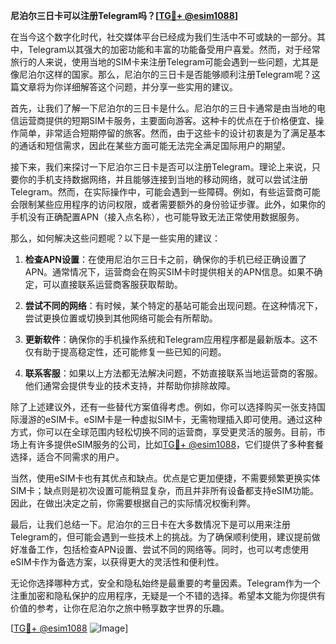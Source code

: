 **尼泊尔三日卡可以注册Telegram吗？[[TG💪+ @esim1088](https://t.me/s/esim1088)]**

在当今这个数字化时代，社交媒体平台已经成为我们生活中不可或缺的一部分。其中，Telegram以其强大的加密功能和丰富的功能备受用户喜爱。然而，对于经常旅行的人来说，使用当地的SIM卡来注册Telegram可能会遇到一些问题，尤其是像尼泊尔这样的国家。那么，尼泊尔的三日卡是否能够顺利注册Telegram呢？这篇文章将为你详细解答这个问题，并分享一些实用的建议。

首先，让我们了解一下尼泊尔的三日卡是什么。尼泊尔的三日卡通常是由当地的电信运营商提供的短期SIM卡服务，主要面向游客。这种卡的优点在于价格便宜、操作简单，非常适合短期停留的旅客。然而，由于这些卡的设计初衷是为了满足基本的通话和短信需求，因此在某些方面可能无法完全满足国际用户的期望。

接下来，我们来探讨一下尼泊尔三日卡是否可以注册Telegram。理论上来说，只要你的手机支持数据网络，并且能够连接到当地的移动网络，就可以尝试注册Telegram。然而，在实际操作中，可能会遇到一些障碍。例如，有些运营商可能会限制某些应用程序的访问权限，或者需要额外的身份验证步骤。此外，如果你的手机没有正确配置APN（接入点名称），也可能导致无法正常使用数据服务。

那么，如何解决这些问题呢？以下是一些实用的建议：

1. **检查APN设置**：在使用尼泊尔三日卡之前，确保你的手机已经正确设置了APN。通常情况下，运营商会在购买SIM卡时提供相关的APN信息。如果不确定，可以直接联系运营商客服获取帮助。

2. **尝试不同的网络**：有时候，某个特定的基站可能会出现问题。在这种情况下，尝试更换位置或切换到其他网络可能会有所帮助。

3. **更新软件**：确保你的手机操作系统和Telegram应用程序都是最新版本。这不仅有助于提高稳定性，还可能修复一些已知的问题。

4. **联系客服**：如果以上方法都无法解决问题，不妨直接联系当地运营商的客服。他们通常会提供专业的技术支持，并帮助你排除故障。

除了上述建议外，还有一些替代方案值得考虑。例如，你可以选择购买一张支持国际漫游的eSIM卡。eSIM卡是一种虚拟SIM卡，无需物理插入即可使用。通过这种方式，你可以在全球范围内轻松切换不同的运营商，享受更灵活的服务。目前，市场上有许多提供eSIM服务的公司，比如[TG💪+ @esim1088](https://t.me/s/esim1088)，它们提供了多种套餐选择，适合不同需求的用户。

当然，使用eSIM卡也有其优点和缺点。优点是它更加便捷，不需要频繁更换实体SIM卡；缺点则是初次设置可能稍显复杂，而且并非所有设备都支持eSIM功能。因此，在做出决定之前，你需要根据自己的实际情况权衡利弊。

最后，让我们总结一下。尼泊尔的三日卡在大多数情况下是可以用来注册Telegram的，但可能会遇到一些技术上的挑战。为了确保顺利使用，建议提前做好准备工作，包括检查APN设置、尝试不同的网络等。同时，也可以考虑使用eSIM卡作为备选方案，以获得更大的灵活性和便利性。

无论你选择哪种方式，安全和隐私始终是最重要的考量因素。Telegram作为一个注重加密和隐私保护的应用程序，无疑是一个不错的选择。希望本文能为你提供有价值的参考，让你在尼泊尔之旅中畅享数字世界的乐趣。

[[TG💪+ @esim1088](https://t.me/s/esim1088) ![Image](https://i.postimg.cc/4NQfJmqS/Snipaste-2025-05-13-00-14-12.png)]
